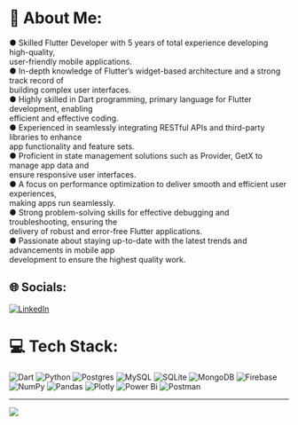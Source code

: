 # 💫 About Me:
● Skilled Flutter Developer with 5 years of total experience developing high-quality,<br>user-friendly mobile applications.<br>● In-depth knowledge of Flutter’s widget-based architecture and a strong track record of<br>building complex user interfaces.<br>● Highly skilled in Dart programming, primary language for Flutter development, enabling<br>efficient and effective coding.<br>● Experienced in seamlessly integrating RESTful APIs and third-party libraries to enhance<br>app functionality and feature sets.<br>● Proficient in state management solutions such as Provider, GetX to manage app data and<br>ensure responsive user interfaces.<br>● A focus on performance optimization to deliver smooth and efficient user experiences,<br>making apps run seamlessly.<br>● Strong problem-solving skills for effective debugging and troubleshooting, ensuring the<br>delivery of robust and error-free Flutter applications.<br>● Passionate about staying up-to-date with the latest trends and advancements in mobile app<br>development to ensure the highest quality work.


## 🌐 Socials:
[![LinkedIn](https://img.shields.io/badge/LinkedIn-%230077B5.svg?logo=linkedin&logoColor=white)](https://linkedin.com/in/https://www.linkedin.com/in/nishad-khadilkar/) 

# 💻 Tech Stack:
![Dart](https://img.shields.io/badge/dart-%230175C2.svg?style=for-the-badge&logo=dart&logoColor=white) ![Python](https://img.shields.io/badge/python-3670A0?style=for-the-badge&logo=python&logoColor=ffdd54) ![Postgres](https://img.shields.io/badge/postgres-%23316192.svg?style=for-the-badge&logo=postgresql&logoColor=white) ![MySQL](https://img.shields.io/badge/mysql-%2300000f.svg?style=for-the-badge&logo=mysql&logoColor=white) ![SQLite](https://img.shields.io/badge/sqlite-%2307405e.svg?style=for-the-badge&logo=sqlite&logoColor=white) ![MongoDB](https://img.shields.io/badge/MongoDB-%234ea94b.svg?style=for-the-badge&logo=mongodb&logoColor=white) ![Firebase](https://img.shields.io/badge/Firebase-039BE5?style=for-the-badge&logo=Firebase&logoColor=white) ![NumPy](https://img.shields.io/badge/numpy-%23013243.svg?style=for-the-badge&logo=numpy&logoColor=white) ![Pandas](https://img.shields.io/badge/pandas-%23150458.svg?style=for-the-badge&logo=pandas&logoColor=white) ![Plotly](https://img.shields.io/badge/Plotly-%233F4F75.svg?style=for-the-badge&logo=plotly&logoColor=white) ![Power Bi](https://img.shields.io/badge/power_bi-F2C811?style=for-the-badge&logo=powerbi&logoColor=black) ![Postman](https://img.shields.io/badge/Postman-FF6C37?style=for-the-badge&logo=postman&logoColor=white)

---
[![](https://visitcount.itsvg.in/api?id=nishadkhadilkar&icon=0&color=0)](https://visitcount.itsvg.in)

<!-- Proudly created with GPRM ( https://gprm.itsvg.in ) -->
